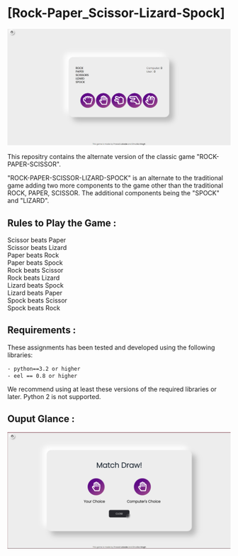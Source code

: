 # [Rock-Paper_Scissor-Lizard-Spock]

![](Home.png)

This repositry contains the alternate version of the classic game "ROCK-PAPER-SCISSOR". 

"ROCK-PAPER-SCISSOR-LIZARD-SPOCK" is an alternate to the traditional game adding two more components to the game other than the traditional ROCK, PAPER, SCISSOR. The additional components being the "SPOCK" and "LIZARD". 

## Rules to Play the Game :

Scissor beats Paper <br>
Scissor beats Lizard<br>
Paper beats Rock<br>
Paper beats Spock<br>
Rock beats Scissor<br>
Rock beats Lizard<br>
Lizard beats Spock<br>
Lizard beats Paper<br>
Spock beats Scissor<br>
Spock beats Rock<br>

## Requirements :

These assignments has been tested and developed using the following libraries: 

    - python==3.2 or higher
    - eel == 0.8 or higher
    
We recommend using at least these versions of the required libraries or later. Python 2 is not supported.
    
## Ouput Glance :

![](output.png)
